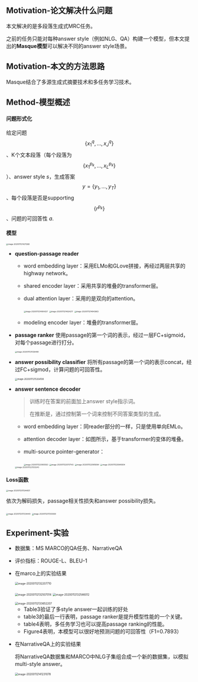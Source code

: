 

## Motivation-论文解决什么问题

本文解决的是多段落生成式MRC任务。

之前的任务只能对每种answer style（例如NLG、QA）构建一个模型，但本文提出的**Masque模型**可以解决不同的answer style场景。

## Motivation-本文的方法思路

Masque结合了多源生成式摘要技术和多任务学习技术。


## Method-模型概述

#### 问题形式化

给定问题$$
\left\{x_{1}^{q}, \ldots, x_{J}^{q}\right\}
$$、K个文本段落（每个段落为$$
\left\{x_{1}^{p_{k}}, \ldots, x_{L}^{p_{k}}\right\}
$$）、answer style $s$，生成答案$$
y=\left\{y_{1}, \dots, y_{T}\right\}
$$ 、每个段落是否是supporting $$
\left\{r^{p_k} \right\}
$$、问题的可回答性 $a$.

#### 模型 

<img src="../../images/image-20200111214211268.png" alt="image-20200111214211268" style="zoom:33%;" />

- **question-passage reader**
  - word embedding layer：采用ELMo和GLove拼接，再经过两层共享的highway network。
  
  - shared encoder layer：采用共享的堆叠的transformer层。
  
  - dual attention layer：采用的是双向的attention。
  
    <img src="../../images/image-20200111214904257.png" alt="image-20200111214904257" style="zoom:33%;" />
  
    <img src="../../images/image-20200111214924217.png" alt="image-20200111214924217" style="zoom:33%;" />
  
    <img src="../../images/image-20200111214943863.png" alt="image-20200111214943863" style="zoom:33%;" />
  
  - modeling encoder layer：堆叠的transformer层。
  
- **passage ranker**
  使用passage的第一个词的表示，经过一层FC+sigmoid，对每个passage进行打分。
  
  <img src="../../images/image-20200111215128490.png" alt="image-20200111215128490" style="zoom:33%;" />
  
- **answer possibility classifier**
  将所有passage的第一个词的表示concat，经过FC+sigmod，计算问题的可回答性。
  
  <img src="../../images/image-20200111215204108.png" alt="image-20200111215204108" style="zoom:40%;" />
  
- **answer sentence decoder**
  
  > 训练时在答案的前面加上answer style指示词。
  >
  > 在推断是，通过控制第一个词来控制不同答案类型的生成。
  
  - word embedding layer：同reader部分的一样，只是使用单向EMLo。
  
  - attention decoder layer：如图所示，基于transformer的变体的堆叠。
  
  - multi-source pointer-generator：
  
    <img src="../../images/image-20200111220950563.png" alt="image-20200111220950563" style="zoom:33%;" />
  
    <img src="../../images/image-20200111220707143.png" alt="image-20200111220707143" style="zoom:33%;" />
  
    <img src="../../images/image-20200111220816084.png" alt="image-20200111220816084" style="zoom:33%;" />
  
    <img src="../../images/image-20200111220840604.png" alt="image-20200111220840604" style="zoom:33%;" />
  
  <img src="../../images/image-20200111221033243.png" alt="image-20200111221033243" style="zoom:33%;" />


#### Loss函数

<img src="../../images/image-20200112011244831.png" alt="image-20200112011244831" style="zoom:33%;" />

依次为解码损失，passage相关性损失和answer possibility损失。

<img src="../../images/image-20200112011334440.png" alt="image-20200112011334440" style="zoom:33%;" />

<img src="../../images/image-20200112011359369.png" alt="image-20200112011359369" style="zoom:33%;" />



## Experiment-实验

- 数据集：MS MARCO的QA任务、NarrativeQA

- 评价指标：ROUGE-L、BLEU-1

- 在marco上的实验结果

  <img src="../../images/image-20200112132207710.png" alt="image-20200112132207710" style="zoom:50%;" />

  <img src="../../images/image-20200112132507014.png" alt="image-20200112132507014" style="zoom:50%;" />      <img src="../../images/image-20200112132546012.png" alt="image-20200112132546012" style="zoom:50%;" />

  <img src="../../images/image-20200112133652207.png" alt="image-20200112133652207" style="zoom:50%;" />

  - Table3验证了多style answer一起训练的好处
  - table3的最后一行表明，passage ranker是提升模型性能的一个关键。
  - table4表明，多任务学习也可以提高passage ranking的性能。
  - Figure4表明，本模型可以很好地预测问题的可回答性（F1=0.7893）

- 在NarrativeQA上的实验结果

  将NarrativeQA数据集和MARCO中NLG子集组合成一个新的数据集，以模拟multi-style answer。

  <img src="../../images/image-20200112141231078.png" alt="image-20200112141231078" style="zoom:50%;" />

